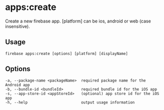 # apps:create

Create a new firebase app. [platform] can be ios, android or web (case insensitive).

## Usage
```
firebase apps:create [options] [platform] [displayName]
```

## Options
```
-a, --package-name <packageName>  required package name for the Android app
-b, --bundle-id <bundleId>        required bundle id for the iOS app
-s, --app-store-id <appStoreId>   (optional) app store id for the iOS app
-h, --help                        output usage information
```
